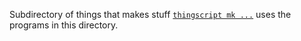Subdirectory of things that makes stuff
<a href="$al commands/mk$"><code>thingscript mk ...</code></a>
uses the programs in this directory.
